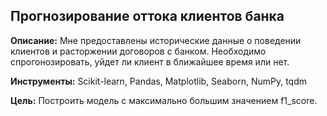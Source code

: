 ## Прогнозирование оттока клиентов банка

**Описание:**
Мне предоставлены исторические данные о поведении клиентов и расторжении договоров с банком. Необходимо спрогонозировать, уйдет ли клиент в ближайшее время или нет.

**Инструменты:**
Scikit-learn, Pandas, Matplotlib, Seaborn, NumPy, tqdm

**Цель:**
Построить модель с максимально большим значением f1_score.

